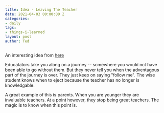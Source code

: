 ```yaml
---
title: Idea - Leaving The Teacher
date: 2021-04-03 00:00:00 Z
categories:
- daily
tags:
- things-i-learned
layout: post
author: Ted
---
```


An interesting idea from [here](https://www.youtube.com/watch?v=UOEpe17nPhE)

Educatators take you along on a journey -- somewhere you would not have been able to go without them. But they never tell you when the adventagous part of the journey is over. They just keep on saying "follow me". The wise student knows when to eject because the teacher has no longer is knowledgable.

A great example of this is parents. When you are younger they are invaluable teachers. At a point however, they stop being great teachers. The magic is to know when this point is. 
